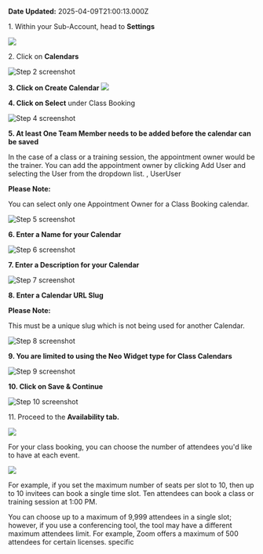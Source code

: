 **Date Updated:** 2025-04-09T21:00:13.000Z
  
  
1\. Within your Sub-Account, head to **Settings**

![](https://s3.amazonaws.com/cdn.freshdesk.com/data/helpdesk/attachments/production/48288871055/original/Zg60qvj69l-BteAAOsX1cGzBys6AUUdJ-Q.png?1679568927)  
  
2\. Click on **Calendars**

![Step 2 screenshot](https://s3.amazonaws.com/cdn.freshdesk.com/data/helpdesk/attachments/production/48288870288/original/NttLuAI20Vgpdp6f-HzLsJNCtL4Mj3_cEw.png?1679568811)  
  
  
**3\. Click on Create Calendar** 
![](https://s3.amazonaws.com/cdn.freshdesk.com/data/helpdesk/attachments/production/48288872445/original/spfzDf7kCf9qiRYWJqFfAfYWpQqVZORZIg.png?1679569166)  

  
**4\. Click on Select** under Class Booking

![Step 4 screenshot](https://s3.amazonaws.com/cdn.freshdesk.com/data/helpdesk/attachments/production/48288870287/original/CR_YnA6cNwp2TSp0RiZPPB4-0fRX_9Zp1g.png?1679568810)  
  
  
**5\. At least One Team Member needs to be added before the calendar can be saved**

  
In the case of a class or a training session, the appointment owner would be the trainer. You can add the appointment owner by clicking Add User and selecting the User from the dropdown list. , UserUser

  
**Please Note:**

You can select only one Appointment Owner for a Class Booking calendar.

  
![Step 5 screenshot](https://s3.amazonaws.com/cdn.freshdesk.com/data/helpdesk/attachments/production/48288870281/original/RSQdEqjyIlIjUABR2o1VHLG76iDliBPN2g.png?1679568810)  
  
  
**6\. Enter a Name for your Calendar**

![Step 6 screenshot](https://s3.amazonaws.com/cdn.freshdesk.com/data/helpdesk/attachments/production/48288870273/original/stXJ_ynROm-ZiYaKZDkDUv3qVVbtG5jAgg.png?1679568807)  
  
  
**7\. Enter a Description for your Calendar**

![Step 7 screenshot](https://s3.amazonaws.com/cdn.freshdesk.com/data/helpdesk/attachments/production/48288870284/original/J3b-bPzsXyM-HAXqWZQihlTkNVWlggEpFQ.png?1679568810)  
  
  
**8\. Enter a Calendar URL Slug**

  
**Please Note:**

This must be a unique slug which is not being used for another Calendar.

  
![Step 8 screenshot](https://s3.amazonaws.com/cdn.freshdesk.com/data/helpdesk/attachments/production/48288870282/original/99VG0EsgfceI7xa42vqIWX1PkW7BlJzgCQ.png?1679568810)  
  
  
**9\. You are limited to using the Neo Widget type for Class Calendars**

![Step 9 screenshot](https://s3.amazonaws.com/cdn.freshdesk.com/data/helpdesk/attachments/production/48288870286/original/S98B3Bi0OcTsFDTPFi8_k_OcFU73jpxK7A.png?1679568810)  
  
  
**10\. Click on Save & Continue**

![Step 10 screenshot](https://s3.amazonaws.com/cdn.freshdesk.com/data/helpdesk/attachments/production/48288870283/original/0FgNcmjaVAZG2_9Zmud7l9NapLh00BWF_Q.png?1679568810)
  
  
11\. Proceed to the **Availability tab.**

**![](https://s3.amazonaws.com/cdn.freshdesk.com/data/helpdesk/attachments/production/48288874120/original/-FVxbgLDYuPP-c3Im_kNK3kgwcjC91QDng.png?1679569521)**  

  
For your class booking, you can choose the number of attendees you'd like to have at each event.

![](https://s3.amazonaws.com/cdn.freshdesk.com/data/helpdesk/attachments/production/48290044501/original/tBsfm2YpuELaFjPMRrdHVBxU8KLtycQx_w.png?1680110584)

For example, if you set the maximum number of seats per slot to 10, then up to 10 invitees can book a single time slot. Ten attendees can book a class or training session at 1:00 PM.

  
You can choose up to a maximum of 9,999 attendees in a single slot; however, if you use a conferencing tool, the tool may have a different maximum attendees limit. For example, Zoom offers a maximum of 500 attendees for certain licenses. specific